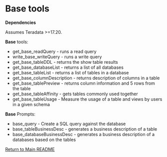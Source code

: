 # Base tools

**Dependencies**

Assumes Teradata >=17.20.

**Base** tools:

  - get_base_readQuery - runs a read query
  - write_base_writeQuery - runs a write query
  - get_base_tableDDL - returns the show table results
  - get_base_databaseList - returns a list of all databases
  - get_base_tableList - returns a list of tables in a database
  - get_base_columnDescription - returns description of columns in a table
  - get_base_tablePreview - returns column information and 5 rows from the table
  - get_base_tableAffinity - gets tables commonly used together
  - get_base_tableUsage - Measure the usage of a table and views by users in a given schema

**Base** Prompts:

  - base_query - Create a SQL query against the database
  - base_tableBusinessDesc - generates a business description of a table
  - base_databaseBusinessDesc - generates a business description of a databases based on the tables

  
[Return to Main README](../../../../README.md)
